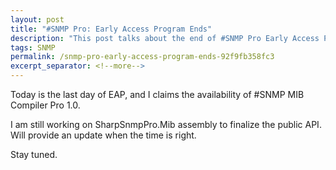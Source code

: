 ```yaml
---
layout: post
title: "#SNMP Pro: Early Access Program Ends"
description: "This post talks about the end of #SNMP Pro Early Access Program."
tags: SNMP
permalink: /snmp-pro-early-access-program-ends-92f9fb358fc3
excerpt_separator: <!--more-->
---
```

Today is the last day of EAP, and I claims the availability of #SNMP MIB Compiler Pro 1.0.

I am still working on SharpSnmpPro.Mib assembly to finalize the public API. Will provide an update when the time is right.

Stay tuned.
<!--more-->
